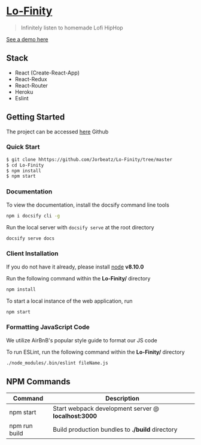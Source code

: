 
# [Lo-Finity](https://github.com/Jorbeatz/Lo-Finity/tree/master)
> Infinitely listen to homemade Lofi HipHop

[See a demo here]()

## Stack
* React (Create-React-App)
* 	React-Redux
*  	React-Router
*  	Heroku
*  	Eslint

## Getting Started
The project can be accessed [here](https://github.com/Jorbeatz/Lo-Finity/tree/master) Github

### Quick Start
```bash
$ git clone hhttps://github.com/Jorbeatz/Lo-Finity/tree/master
$ cd Lo-Finity
$ npm install
$ npm start
```
### Documentation
To view the documentation, install the docsify command line tools
```bash
npm i docsify cli -g
```

Run the local server with `docsify serve` at the root directory
```bash
docsify serve docs
```

### Client Installation
If you do not have it already, please install [node](https://nodejs.org/en/) **v8.10.0**

Run the following command within the **Lo-Finity/** directory
```bash
npm install
```

To start a local instance of the web application, run
```bash
npm start
```

### Formatting JavaScript Code
We utilize AirBnB's popular style guide to format our JS code

To run ESLint, run the following command within the **Lo-Finity/** directory
```bash
./node_modules/.bin/eslint fileName.js
```

## NPM Commands

|Command|Description|
|---|---|
|npm start|Start webpack development server @ **localhost:3000**|
|npm run build|Build production bundles to **./build** directory|
